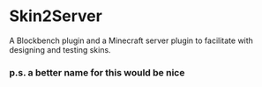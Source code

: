 # Skin2Server
A Blockbench plugin and a Minecraft server plugin to facilitate with designing and testing skins.

### p.s. a better name for this would be nice